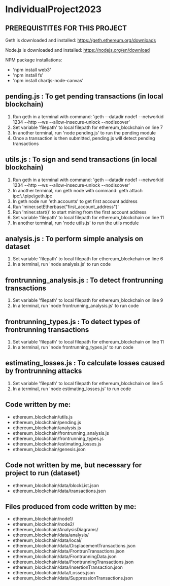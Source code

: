 # IndividualProject2023

## PREREQUISTITES FOR THIS PROJECT

Geth is downloaded and installed:
https://geth.ethereum.org/downloads

Node.js is downloaded and installed:
https://nodejs.org/en/download

NPM package installations:
- 'npm install web3'
- 'npm install fs'
- 'npm install chartjs-node-canvas'

## pending.js : To get pending transactions (in local blockchain)
1. Run geth in a terminal with command: 'geth --datadir node1 --networkid 1234 --http --ws --allow-insecure-unlock --nodiscover'
2. Set variable 'filepath' to local filepath for ethereum_blockchain on line 7
3. In another terminal, run 'node pending.js' to run the pending module
4. Once a transaction is then submitted, pending.js will detect pending transactions

## utils.js : To sign and send transactions (in local blockchain)
1. Run geth in a terminal with command: 'geth --datadir node1 --networkid 1234 --http --ws --allow-insecure-unlock --nodiscover'
2. In another terminal, run geth node with command: geth attach ipc:\\.\pipe\geth.ipc
3. In geth node run 'eth.accounts' to get first account address
4. Run 'miner.setEtherbase("first_account_address")'
5. Run 'miner.start()' to start mining from the first account address
6. Set variable 'filepath' to local filepath for ethereum_blockchain on line 11
7. In another terminal, run 'node utils.js' to run the utils module


## analysis.js : To perform simple analysis on dataset
1. Set variable 'filepath' to local filepath for ethereum_blockchain on line 6
2. In a terminal, run 'node analysis.js' to run code

## frontrunning_analysis.js : To detect frontrunning transactions
1. Set variable 'filepath' to local filepath for ethereum_blockchain on line 9
2. In a terminal, run 'node frontrunning_analysis.js' to run code

## frontrunning_types.js : To detect types of frontrunning transactions
1. Set variable 'filepath' to local filepath for ethereum_blockchain on line 11
2. In a terminal, run 'node frontrunning_types.js' to run code

## estimating_losses.js :  To calculate losses caused by frontrunning attacks
1. Set variable 'filepath' to local filepath for ethereum_blockchain on line 5
2. In a terminal, run 'node estimating_losses.js' to run code

## Code written by me:
- ethereum_blockchain/utils.js 
- ethereum_blockchain/pending.js 
- ethereum_blockchain/analysis.js 
- ethereum_blockchain/frontrunning_analysis.js 
- ethereum_blockchain/frontrunning_types.js 
- ethereum_blockchain/estimating_losses.js 
- ethereum_blockchain/genesis.json

## Code not written by me, but necessary for project to run (dataset)
- ethereum_blockchain/data/blockList.json 
- ethereum_blockchain/data/transactions.json 

## Files produced from code written by me:
- ethereum_blockchain/node1/ 
- ethereum_blockchain/node2/ 
- ethereum_blockchain/AnalysisDiagrams/ 
- ethereum_blockchain/data/analysis/ 
- ethereum_blockchain/data/local/ 
- ethereum_blockchain/data/DisplacementTransactions.json 
- ethereum_blockchain/data/FrontrunTransactions.json 
- ethereum_blockchain/data/FrontrunningData.json 
- ethereum_blockchain/data/FrontrunningTransactions.json 
- ethereum_blockchain/data/InsertionTransaction.json 
- ethereum_blockchain/data/Losses.json 
- ethereum_blockchain/data/SuppressionTransactions.json 

